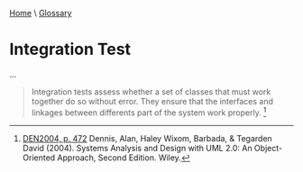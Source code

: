 [Home](../../index.html) \ [Glossary](glossary.html)

# Integration Test

...  


> Integration tests assess whether a set of classes that must work together do so without error. They ensure that the interfaces and linkages between differents part of the system work properly. [^1]  

[^1]: [DEN2004, p. 472](../references/books/Systems-Analysis-and-Design-with-UML-Version-2-0-An-Object-Oriented-Approach.html) Dennis, Alan, Haley Wixom, Barbada, & Tegarden David (2004). Systems Analysis and Design with UML 2.0: An Object-Oriented Approach, Second Edition. Wiley.  